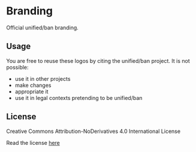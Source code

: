 # Branding
Official unified/ban branding.

## Usage
You are free to reuse these logos by citing the unified/ban project. It is not possible:
- use it in other projects
- make changes
- appropriate it
- use it in legal contexts pretending to be unified/ban

## License
Creative Commons Attribution-NoDerivatives 4.0 International License

Read the license [here](http://creativecommons.org/licenses/by-nd/4.0/)


